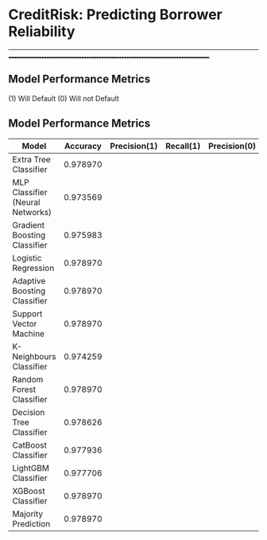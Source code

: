 # CreditRisk: Predicting Borrower Reliability
---
<hr style="border: 1px dashed grey; width: 80%;"/>

## Model Performance Metrics

(1) Will Default
(0) Will not Default 
## Model Performance Metrics

|                Model                 | Accuracy | Precision(1) | Recall(1) | Precision(0) | Recall(0) |
|--------------------------------------|----------|--------------|-----------|--------------|-----------|
| Extra Tree Classifier                | 0.978970 |              |           |              |           |
| MLP Classifier (Neural Networks)     | 0.973569 |              |           |              |           |
| Gradient Boosting Classifier         | 0.975983 |              |           |              |           |
| Logistic Regression                  | 0.978970 |              |           |              |           |
| Adaptive Boosting Classifier         | 0.978970 |              |           |              |           |
| Support Vector Machine               | 0.978970 |              |           |              |           |
| K-Neighbours Classifier              | 0.974259 |              |           |              |           |
| Random Forest Classifier             | 0.978970 |              |           |              |           |
| Decision Tree Classifier             | 0.978626 |              |           |              |           |
| CatBoost Classifier                  | 0.977936 |              |           |              |           |
| LightGBM Classifier                  | 0.977706 |              |           |              |           |
| XGBoost Classifier                   | 0.978970 |              |           |              |           |
| Majority Prediction                  | 0.978970 |              |           |              |           |





